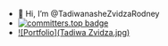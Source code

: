 - 👋 Hi, I’m @TadiwanasheZvidzaRodney
- [![committers.top badge](https://user-badge.committers.top/zimbabwe/TadiwanasheZvidzaRodney.svg)](https://user-badge.committers.top/zimbabwe/TadiwanasheZvidzaRodney)
- [![Portfolio](Tadiwa Zvidza.jpg)](https://tadiwanashe.vercel.app)

<!---
TadiwanasheZvidzaRodney/TadiwanasheZvidzaRodney is a ✨ special ✨ repository because its `README.md` (this file) appears on your GitHub profile.
You can click the Preview link to take a look at your changes.
--->
